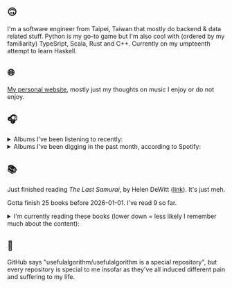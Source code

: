 ## 🙃

I'm a software engineer from Taipei, Taiwan that mostly do backend & data related stuff. Python is my go-to game but I'm also cool with (ordered by my familiarity) TypeSript, Scala, Rust and C++. Currently on my umpteenth attempt to learn Haskell.

## 🌐

[My personal website](https://usefulalgorithm.github.io/), mostly just my thoughts on music I enjoy or do not enjoy.

## 🎧

<details>
<summary>Albums I've been listening to recently:</summary>

- _From Where You Came_, by Kara-Lis Coverdale
- _animal body_, by Haisuinonasa
- _Žaltys_, by Raphael Roginski
- _Music From The Merch Desk (2016 - 2023)_, by Aphex Twin
- _Honey for the Ants_, by Wojciech Rusin

</details>

<details>
<summary>Albums I've been digging in the past month, according to Spotify:</summary>

- _Följd_, by Civilistjävel!
- _Cult Subterranea_, by Celestaphone, Dealers of God
- _Rest Symbol_, by rest symbol
- _Dos Moons_, by Dos Monos
- _馬_, by betcover!!
- _Void Patrol_, by Void Patrol
- _Greyhound Days_, by Patrick Shiroishi, Piotr Kurek
- _Somoku Hodo_, by Hakushi Hasegawa
- _卵_, by betcover!!
- _OUTSTANDING UNDERSTANDING_, by R.A.P. Ferreira
- _Kingdom Come: Deliverance II (Original Soundtrack Essentials)_, by Jan Valta, Adam Sporka
- _Stochastic Drift_, by Barker
- _IOX_, by LA Timpa
- _Music From The Merch Desk (2016 - 2023)_, by Aphex Twin
- _Totality_, by Natural Information Society, Bitchin Bajas
- _Every Sound Has A Color In The Valley Of Night_, by Night Verses
- _From Where You Came_, by Kara-Lis Coverdale
- _Under Tangled Silence_, by DjRUM
- _Blue Veil_, by Lucy Railton
- _Demilitarize_, by Nazar
- _animal body_, by Haisuinonasa

</details>

## 📚

Just finished reading _The Last Samurai_, by Helen DeWitt ([link](https://hardcover.app/books/the-last-samurai)). It's just meh.

Gotta finish 25 books before 2026-01-01. I've read 9 so far.

<details>
<summary>I'm currently reading these books (lower down = less likely I remember much about the content):</summary>

- _The Absence of Myth: Writings on Surrealism_, by Georges Bataille, Michael   Richardson ([link](https://hardcover.app/books/the-absence-of-myth-writings-on-surrealism))
- _Genesis and Trace: Derrida Reading Husserl and Heidegger_, by Paola Marrati, Simon Sparks ([link](https://hardcover.app/books/genesis-and-trace))
- _Philosophical Chemistry: Genealogy of a Scientific Field_, by Manuel DeLanda ([link](https://hardcover.app/books/philosophical-chemistry))
- _Political Categories: Thinking Beyond Concepts_, by Michael Marder ([link](https://hardcover.app/books/political-categories))
- _Regeneration_, by Pat Barker ([link](https://hardcover.app/books/regeneration-1991))
- _K-punk_, by Mark Fisher ([link](https://hardcover.app/books/k-punk-2018))
- _A Biography of Ordinary Man: On Authorities and Minorities_, by François Laruelle, Jessie Hock, and friends ([link](https://hardcover.app/books/a-biography-of-ordinary-man))
- _A Short History of Decay_, by Emil M. Cioran, Richard Howard ([link](https://hardcover.app/books/a-short-history-of-decay))
- _Anti-Oedipus_, by Gilles Deleuze, Félix Guattari ([link](https://hardcover.app/books/anti-oedipus))
- _A Thousand Plateaus_, by Gilles Deleuze, Félix Guattari ([link](https://hardcover.app/books/a-thousand-plateaus))

</details>

## 💬

GitHub says "usefulalgorithm/usefulalgorithm is a special repository", but every repository is special to me insofar as they've all induced different pain and suffering to my life.